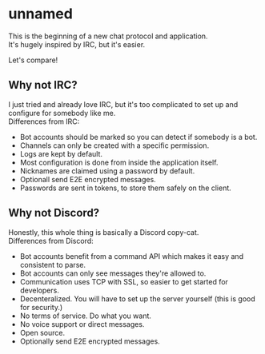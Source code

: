 # unnamed

This is the beginning of a new chat protocol and application.  
It's hugely inspired by IRC, but it's easier.

Let's compare!  

## Why not IRC?

I just tried and already love IRC, but it's too complicated to set up and configure for somebody like me.  
Differences from IRC:

 - Bot accounts should be marked so you can detect if somebody is a bot.
 - Channels can only be created with a specific permission.
 - Logs are kept by default.
 - Most configuration is done from inside the application itself.
 - Nicknames are claimed using a password by default.
 - Optionall send E2E encrypted messages.
 - Passwords are sent in tokens, to store them safely on the client.

## Why not Discord?

Honestly, this whole thing is basically a Discord copy-cat.  
Differences from Discord:

 - Bot accounts benefit from a command API which makes it easy and consistent to parse.
 - Bot accounts can only see messages they're allowed to.
 - Communication uses TCP with SSL, so easier to get started for developers.
 - Decenteralized. You will have to set up the server yourself (this is good for security.)
 - No terms of service. Do what you want.
 - No voice support or direct messages.
 - Open source.
 - Optionally send E2E encrypted messages.
